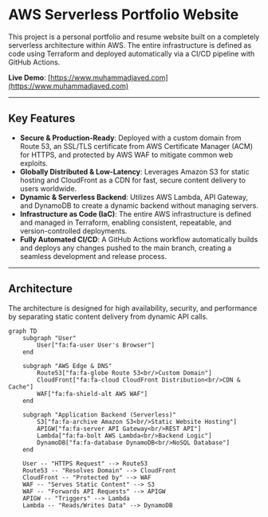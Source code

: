 # AWS Serverless Portfolio Website

This project is a personal portfolio and resume website built on a completely serverless architecture within AWS. The entire infrastructure is defined as code using Terraform and deployed automatically via a CI/CD pipeline with GitHub Actions.

**Live Demo**: [https://www.muhammadjaved.com](https://www.muhammadjaved.com)

***

## Key Features

* **Secure & Production-Ready**: Deployed with a custom domain from Route 53, an SSL/TLS certificate from AWS Certificate Manager (ACM) for HTTPS, and protected by AWS WAF to mitigate common web exploits.
* **Globally Distributed & Low-Latency**: Leverages Amazon S3 for static hosting and CloudFront as a CDN for fast, secure content delivery to users worldwide.
* **Dynamic & Serverless Backend**: Utilizes AWS Lambda, API Gateway, and DynamoDB to create a dynamic backend without managing servers.
* **Infrastructure as Code (IaC)**: The entire AWS infrastructure is defined and managed in Terraform, enabling consistent, repeatable, and version-controlled deployments.
* **Fully Automated CI/CD**: A GitHub Actions workflow automatically builds and deploys any changes pushed to the main branch, creating a seamless development and release process.

***

## Architecture

The architecture is designed for high availability, security, and performance by separating static content delivery from dynamic API calls.

```mermaid
graph TD
    subgraph "User"
        User["fa:fa-user User's Browser"]
    end

    subgraph "AWS Edge & DNS"
        Route53["fa:fa-globe Route 53<br/>Custom Domain"]
        CloudFront["fa:fa-cloud CloudFront Distribution<br/>CDN & Cache"]
        WAF["fa:fa-shield-alt AWS WAF"]
    end

    subgraph "Application Backend (Serverless)"
        S3["fa:fa-archive Amazon S3<br/>Static Website Hosting"]
        APIGW["fa:fa-server API Gateway<br/>REST API"]
        Lambda["fa:fa-bolt AWS Lambda<br/>Backend Logic"]
        DynamoDB["fa:fa-database DynamoDB<br/>NoSQL Database"]
    end

    User -- "HTTPS Request" --> Route53
    Route53 -- "Resolves Domain" --> CloudFront
    CloudFront -- "Protected by" --> WAF
    WAF -- "Serves Static Content" --> S3
    WAF -- "Forwards API Requests" --> APIGW
    APIGW -- "Triggers" --> Lambda
    Lambda -- "Reads/Writes Data" --> DynamoDB
